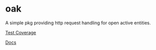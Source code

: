 oak
===

A simple pkg providing http request handling for open active entities.

[Test Coverage](http://0xor1.github.io/oak/)

[Docs](https://godoc.org/github.com/0xor1/oak)

